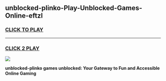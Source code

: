 
## unblocked-plinko-Play-Unblocked-Games-Online-eftzl
<h3>
<a href="https://premium76.site?title=unblocked-plinko&ref=25A">CLICK TO PLAY</a></h3>
<hr>

<h3>
<a href="https://premium76.site?title=unblocked-plinko&ref=25A">CLICK 2 PLAY</a>
  
</h3>

<a href="https://premium76.site?title=unblocked-plinko&ref=25A"><img src="https://clearcache.store/games.png"></a>


**unblocked-plinko games unblocked: Your Gateway to Fun and Accessible Online Gaming**
